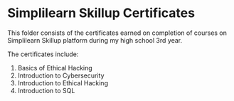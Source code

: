 # Simplilearn Skillup Certificates

This folder consists of the certificates earned on completion of courses on Simplilearn Skillup platform during my high school 3rd year. 

The certificates include:
1. Basics of Ethical Hacking
2. Introduction to Cybersecurity
3. Introduction to Ethical Hacking
4. Introduction to SQL

